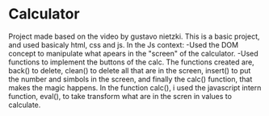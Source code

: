 # Calculator

Project made based on the video by gustavo nietzki.
This is a basic project, and used basicaly html, css and js. 
In the Js context: 
-Used the DOM concept to manipulate what apears in the "screen" of the calculator. 
-Used functions to implement the buttons of the calc. The functions created are, back() to delete, clean() to delete all that are in the screen, insert() to put the number and simbols in the screen, and finally the calc() function, that makes the magic happens.
In the function calc(), i used the javascript intern function, eval(), to take transform what are in the scren in values to calculate.
